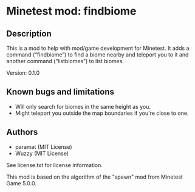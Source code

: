 # Minetest mod: findbiome

## Description
This is a mod to help with mod/game development for Minetest.
It adds a command (“findbiome”) to find a biome nearby and teleport you to it
and another command (“listbiomes”) to list biomes.

Version: 0.1.0

## Known bugs and limitations
- Will only search for biomes in the same height as you.
- Might teleport you outside the map boundaries if you're close to one.

## Authors
- paramat (MIT License)
- Wuzzy (MIT License)

See license.txt for license information.

This mod is based on the algorithm of the "spawn" mod from Minetest Game 5.0.0.
